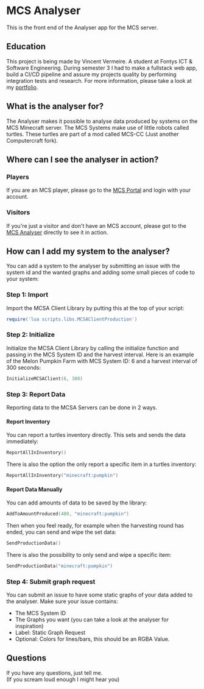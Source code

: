 # MCS Analyser
This is the front end of the Analyser app for the MCS server.

## Education
This project is being made by Vincent Vermeire. A student at Fontys ICT & Software Engineering. During semester 3 I had to make a fullstack web app, build a CI/CD pipeline and assure my projects quality by performing integration tests and research. For more information, please take a look at my [portfolio](https://github.com/crazyvinvin/Portfolio-S3).

## What is the analyser for?
The Analyser makes it possible to analyse data produced by systems on the MCS Minecraft server. The MCS Systems make use of little robots called turtles. These turtles are part of a mod called MCS-CC (Just another Computercraft fork).

## Where can I see the analyser in action?
### Players
If you are an MCS player, please go to the [MCS Portal](https://portal.mcsynergy.nl) and login with your account.

### Visitors
If you're just a visitor and don't have an MCS account, please got to the [MCS Analyser](https://analyser.mcsynergy.nl) directly to see it in action.

## How can I add my system to the analyser?
You can add a system to the analyser by submitting an issue with the system id and the wanted graphs and adding some small pieces of code to your system: 
### Step 1: Import
Import the MCSA Client Library by putting this at the top of your script: 
``` lua
require('lua scripts.libs.MCSAClientProduction')
```

### Step 2: Initialize
Initialize the MCSA Client Library by calling the initialize function and passing in the MCS System ID and the harvest interval. Here is an example of the Melon Pumpkin Farm with MCS System ID: 6 and a harvest interval of 300 seconds:
``` lua
InitializeMCSAClient(6, 300)
```

### Step 3: Report Data
Reporting data to the MCSA Servers can be done in 2 ways.
#### Report Inventory
You can report a turtles inventory directly. This sets and sends the data immediately: 
``` lua
ReportAllInInventory()
```
There is also the option the only report a specific item in a turtles inventory:
``` lua
ReportAllInInventory("minecraft:pumpkin")
```
#### Report Data Manually
You can add amounts of data to be saved by the library: 
``` lua
AddToAmountProduced(400, "minecraft:pumpkin")
```
Then when you feel ready, for example when the harvesting round has ended, you can send and wipe the set data: 
``` lua
SendProductionData()
```
There is also the possibility to only send and wipe a specific item: 
``` lua
SendProductionData("minecraft:pumpkin")
```
### Step 4: Submit graph request
You can submit an issue to have some static graphs of your data added to the analyser. Make sure your issue contains:
- The MCS System ID
- The Graphs you want (you can take a look at the analyser for inspiration)
- Label: Static Graph Request
- Optional: Colors for lines/bars, this should be an RGBA Value.

## Questions
If you have any questions, just tell me.  
(If you scream loud enough I might hear you)

